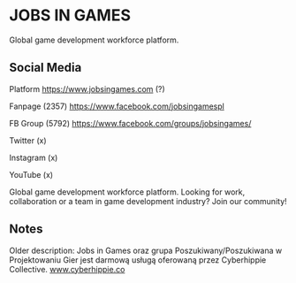 # JOBS IN GAMES
Global game development workforce platform.

## Social Media

Platform https://www.jobsingames.com (?)

Fanpage (2357) https://www.facebook.com/jobsingamespl

FB Group (5792) https://www.facebook.com/groups/jobsingames/

Twitter (x) 

Instagram (x)

YouTube (x)

Global game development workforce platform. 
Looking for work, collaboration or a team in game development industry? Join our community!

## Notes

Older description: Jobs in Games oraz grupa Poszukiwany/Poszukiwana w Projektowaniu Gier jest darmową usługą oferowaną przez Cyberhippie Collective. www.cyberhippie.co
